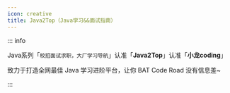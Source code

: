 ```yaml
---
icon: creative
title: Java2Top（Java学习&&面试指南）
---
```


::: info

Java系列「`校招面试求职，大厂学习导航`」认准「**Java2Top**」认准「**小龙coding**」

致力于打造全网最佳 Java 学习进阶平台，让你 BAT Code Road 没有信息差~

:::

<query></query>